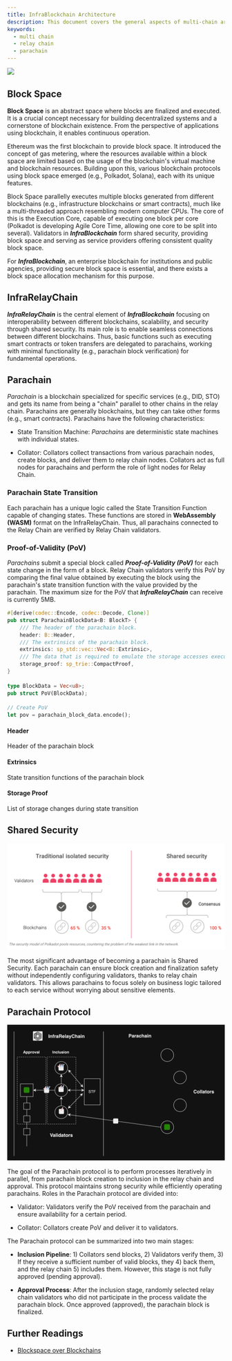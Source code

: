 ```yaml
---
title: InfraBlockchain Architecture
description: This document covers the general aspects of multi-chain architecture.
keywords:
  - multi chain
  - relay chain
  - parachain 
---
```


![](/media/images/docs/infrablockchain/learn/architecture/relay-chain.png)

## Block Space

**Block Space** is an abstract space where blocks are finalized and executed. It is a crucial concept necessary for building decentralized systems and a cornerstone of blockchain existence. From the perspective of applications using blockchain, it enables continuous operation.

Ethereum was the first blockchain to provide block space. It introduced the concept of gas metering, where the resources available within a block space are limited based on the usage of the blockchain's virtual machine and blockchain resources. Building upon this, various blockchain protocols using block space emerged (e.g., Polkadot, Solana), each with its unique features.

Block Space parallelly executes multiple blocks generated from different blockchains (e.g., infrastructure blockchains or smart contracts), much like a multi-threaded approach resembling modern computer CPUs. The core of this is the Execution Core, capable of executing one block per core (Polkadot is developing Agile Core Time, allowing one core to be split into several). Validators in ***InfraBlockchain*** form shared security, providing block space and serving as service providers offering consistent quality block space.

For ***InfraBlockchain***, an enterprise blockchain for institutions and public agencies, providing secure block space is essential, and there exists a block space allocation mechanism for this purpose.

## InfraRelayChain

***InfraRelayChain*** is the central element of ***InfraBlockchain*** focusing on interoperability between different blockchains, scalability, and security through shared security. Its main role is to enable seamless connections between different blockchains. Thus, basic functions such as executing smart contracts or token transfers are delegated to parachains, working with minimal functionality (e.g., parachain block verification) for fundamental operations.

## Parachain

*Parachain* is a blockchain specialized for specific services (e.g., DID, STO) and gets its name from being a "chain" parallel to other chains in the relay chain. Parachains are generally blockchains, but they can take other forms (e.g., smart contracts). Parachains have the following characteristics:

- State Transition Machine: *Parachains* are deterministic state machines with individual states.

- Collator: Collators collect transactions from various parachain nodes, create blocks, and deliver them to relay chain nodes. Collators act as full nodes for parachains and perform the role of light nodes for Relay Chain.

### Parachain State Transition
Each parachain has a unique logic called the State Transition Function capable of changing states. These functions are stored in **WebAssembly (WASM)** format on the InfraRelayChain. Thus, all parachains connected to the Relay Chain are verified by Relay Chain validators.

### Proof-of-Validity (PoV)
*Parachains* submit a special block called ***Proof-of-Validity (PoV)*** for each state change in the form of a block. Relay Chain validators verify this PoV by comparing the final value obtained by executing the block using the parachain's state transition function with the value provided by the parachain. The maximum size for the PoV that ***InfraRelayChain*** can receive is currently 5MB.

```rust
#[derive(codec::Encode, codec::Decode, Clone)]
pub struct ParachainBlockData<B: BlockT> {
	/// The header of the parachain block.
	header: B::Header,
	/// The extrinsics of the parachain block.
	extrinsics: sp_std::vec::Vec<B::Extrinsic>,
	/// The data that is required to emulate the storage accesses executed by all extrinsics.
	storage_proof: sp_trie::CompactProof,
}

type BlockData = Vec<u8>;
pub struct PoV(BlockData);

// Create PoV
let pov = parachain_block_data.encode();
```

#### Header
Header of the parachain block

#### Extrinsics
State transition functions of the parachain block

#### Storage Proof
List of storage changes during state transition

## Shared Security

![](/media/images/docs/infrablockchain/learn/architecture/shared-security.png)

The most significant advantage of becoming a parachain is Shared Security. Each parachain can ensure block creation and finalization safety without independently configuring validators, thanks to relay chain validators. This allows parachains to focus solely on business logic tailored to each service without worrying about sensitive elements.


## Parachain Protocol

![](/media/images/docs/infrablockchain/learn/architecture/parachain-protocol.png)

The goal of the Parachain protocol is to perform processes iteratively in parallel, from parachain block creation to inclusion in the relay chain and approval. This protocol maintains strong security while efficiently operating parachains. Roles in the Parachain protocol are divided into:

- Validator: Validators verify the PoV received from the parachain and ensure availability for a certain period.

- Collator: Collators create PoV and deliver it to validators.

The Parachain protocol can be summarized into two main stages:

- **Inclusion Pipeline**: 1) Collators send blocks, 2) Validators verify them, 3) If they receive a sufficient number of valid blocks, they 4) back them, and the relay chain 5) includes them. However, this stage is not fully approved (pending approval).

- **Approval Process**: After the inclusion stage, randomly selected relay chain validators who did not participate in the process validate the parachain block. Once approved (approved), the parachain block is finalized.



## Further Readings

- [Blockspace over Blockchains](https://www.rob.tech/blog/polkadot-blockspace-over-blockchains/)

<!-- - [Agile Core Time]() -->